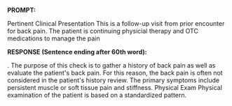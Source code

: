 **PROMPT:**

Pertinent Clinical Presentation  This is a follow-up visit from prior encounter for back pain. The patient is continuing physicial therapy and OTC medications to manage the pain

**RESPONSE (Sentence ending after 60th word):**

. The purpose of this check is to gather a history of back pain as well as evaluate the patient's back pain. For this reason, the back pain is often not considered in the patient's history review. The primary symptoms include persistent muscle or soft tissue pain and stiffness. Physical Exam Physical examination of the patient is based on a standardized pattern. 